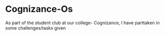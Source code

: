 # Cognizance-Os
As part of the student club at our college- Cognizance, I have parttaken in some challenges/tasks given


